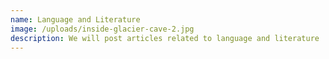 ```yaml
---
name: Language and Literature
image: /uploads/inside-glacier-cave-2.jpg
description: We will post articles related to language and literature
---
```

